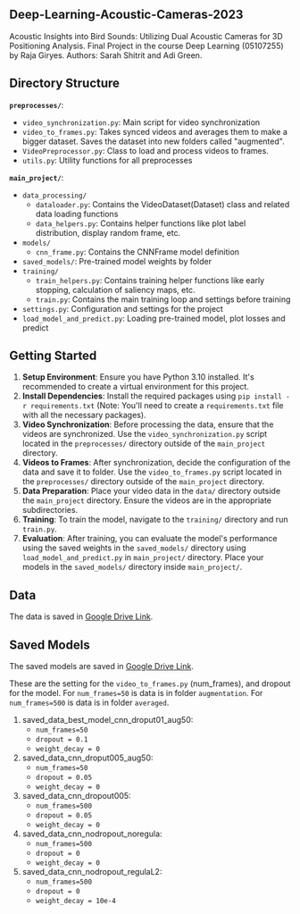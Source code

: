 ## Deep-Learning-Acoustic-Cameras-2023

Acoustic Insights into Bird Sounds: Utilizing Dual Acoustic Cameras for 3D Positioning Analysis.
Final Project in the course Deep Learning (05107255) by Raja Giryes.
Authors: Sarah Shitrit and Adi Green.


## Directory Structure
**`preprocesses/`**:
  - `video_synchronization.py`: Main script for video synchronization
  - `video_to_frames.py`: Takes synced videos and averages them to make a bigger dataset. Saves the dataset into new folders called "augmented".
  - `VideoPreprocessor.py`: Class to load and process videos to frames.
  - `utils.py`: Utility functions for all preprocesses

**`main_project/`**:
- `data_processing/`
  - `dataloader.py`: Contains the VideoDataset(Dataset) class and related data loading functions 
  - `data_helpers.py`: Contains helper functions like plot label distribution, display random frame, etc. 
- `models/` 
  - `cnn_frame.py`: Contains the CNNFrame model definition 
- `saved_models/`: Pre-trained model weights by folder
- `training/` 
  - `train_helpers.py`: Contains training helper functions like early stopping, calculation of saliency maps, etc. 
  - `train.py`: Contains the main training loop and settings before training 
- `settings.py`: Configuration and settings for the project
- `load_model_and_predict.py`: Loading pre-trained model, plot losses and predict


## Getting Started

1. **Setup Environment**: Ensure you have Python 3.10 installed. It's recommended to create a virtual environment for this project.
2. **Install Dependencies**: Install the required packages using `pip install -r requirements.txt` (Note: You'll need to create a `requirements.txt` file with all the necessary packages).
3. **Video Synchronization**: Before processing the data, ensure that the videos are synchronized. Use the `video_synchronization.py` script located in the `preprocesses/` directory outside of the `main_project` directory.
4. **Videos to Frames**: After synchronization, decide the configuration of the data and save it to folder. Use the `video_to_frames.py` script located in the `preprocesses/` directory outside of the `main_project` directory.
5. **Data Preparation**: Place your video data in the `data/` directory outside the `main_project` directory. Ensure the videos are in the appropriate subdirectories.
6. **Training**: To train the model, navigate to the `training/` directory and run `train.py`.
7. **Evaluation**: After training, you can evaluate the model's performance using the saved weights in the `saved_models/` directory using `load_model_and_predict.py` in `main_project/` directory. Place your models in the `saved_models/` directory inside `main_project/`.

## Data
The data is saved in [Google Drive Link](https://drive.google.com/drive/folders/14aMe9iEvR_HsLhjcINDB2XZdYrNwYngk?usp=sharing
). 

## Saved Models

The saved models are saved in [Google Drive Link](https://drive.google.com/drive/folders/1-FOlWwH1NtWjpx_2I4yfisFRTnYAjOdf?usp=sharing
). 

These are the setting for the `video_to_frames.py` (num_frames), and dropout for the model.
For `num_frames=50` is data is in folder `augmentation`. 
For `num_frames=500` is data is in folder `averaged`.
  1. saved_data_best_model_cnn_droput01_aug50: 
     + `num_frames=50`
     + `dropout = 0.1`
     + `weight_decay = 0`
  2. saved_data_cnn_droput005_aug50:
     + `num_frames=50`
     + `dropout = 0.05`
     + `weight_decay = 0`
  3. saved_data_cnn_dropout005:
     + `num_frames=500`
     + `dropout = 0.05`
     + `weight_decay = 0`
  4. saved_data_cnn_nodropout_noregula:
     + `num_frames=500`
     + `dropout = 0`
     + `weight_decay = 0`
  5. saved_data_cnn_nodropout_regulaL2:
     + `num_frames=500`
     + `dropout = 0`
     + `weight_decay = 10e-4`



